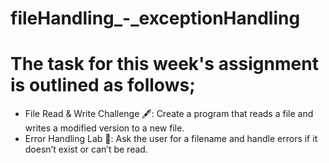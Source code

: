 # fileHandling_-_exceptionHandling
# The task for this week's assignment is outlined as follows;

- File Read & Write Challenge 🖋️: Create a program that reads a file and writes a modified version to a new file.
- Error Handling Lab 🧪: Ask the user for a filename and handle errors if it doesn’t exist or can’t be read.

